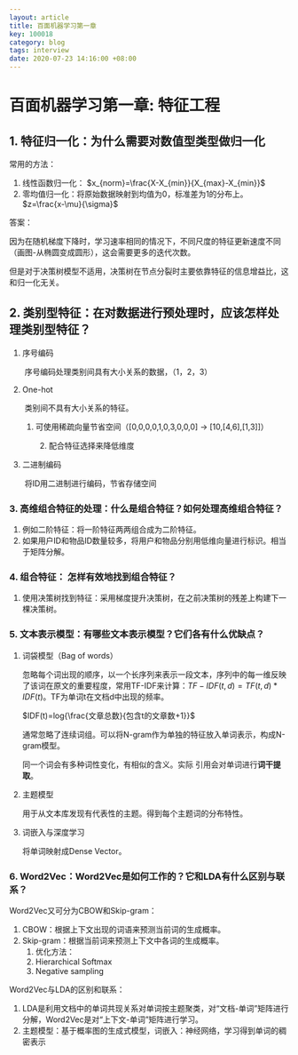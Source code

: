 ```yaml
---
layout: article
title: 百面机器学习第一章
key: 100018
category: blog
tags: interview
date: 2020-07-23 14:16:00 +08:00
---
```


# 百面机器学习第一章: 特征工程

## 1. 特征归一化：为什么需要对数值型类型做归一化

常用的方法：

1. 线性函数归一化： $x_{norm}=\frac{X-X_{min}}{X_{max}-X_{min}}$
2. 零均值归一化：将原始数据映射到均值为0，标准差为1的分布上。$z=\frac{x-\mu}{\sigma}$

答案：

​	因为在随机梯度下降时，学习速率相同的情况下，不同尺度的特征更新速度不同（画图-从椭圆变成圆形），这会需要更多的迭代次数。

​	但是对于决策树模型不适用，决策树在节点分裂时主要依靠特征的信息增益比，这和归一化无关。

## 2. 类别型特征：在对数据进行预处理时，应该怎样处理类别型特征？

1. 序号编码

   ​	序号编码处理类别间具有大小关系的数据，（1，2，3）

2. One-hot

   ​	类别间不具有大小关系的特征。

   	1. 可使用稀疏向量节省空间（[0,0,0,0,1,0,3,0,0,0] -> [10,[4,6],[1,3]]）

    	2. 配合特征选择来降低维度

3. 二进制编码

   ​	将ID用二进制进行编码，节省存储空间

### 3. 高维组合特征的处理：什么是组合特征？如何处理高维组合特征？

1. 例如二阶特征：将一阶特征两两组合成为二阶特征。
2. 如果用户ID和物品ID数量较多，将用户和物品分别用低维向量进行标识。相当于矩阵分解。

### 4. 组合特征： 怎样有效地找到组合特征？

1. 使用决策树找到特征：采用梯度提升决策树，在之前决策树的残差上构建下一棵决策树。

### 5. 文本表示模型：有哪些文本表示模型？它们各有什么优缺点？

1. 词袋模型（Bag of words）

   忽略每个词出现的顺序，以一个长序列来表示一段文本，序列中的每一维反映了该词在原文的重要程度，常用TF-IDF来计算：${TF-IDF}(t,d) = TF(t,d)*IDF(t)$。TF为单词t在文档d中出现的频率。

   $IDF(t)=log{\frac{文章总数}{包含t的文章数+1}}$

   通常忽略了连续词组。可以将N-gram作为单独的特征放入单词表示，构成N-gram模型。

   同一个词会有多种词性变化，有相似的含义。实际 引用会对单词进行**词干提取**。

2. 主题模型

   用于从文本库发现有代表性的主题。得到每个主题词的分布特性。

3. 词嵌入与深度学习

   将单词映射成Dense Vector。

### 6. Word2Vec：Word2Vec是如何工作的？它和LDA有什么区别与联系？

Word2Vec又可分为CBOW和Skip-gram：

1. CBOW：根据上下文出现的词语来预测当前词的生成概率。
2. Skip-gram：根据当前词来预测上下文中各词的生成概率。
   1. 优化方法：
   2. Hierarchical Softmax
   3. Negative sampling

Word2Vec与LDA的区别和联系：

1. LDA是利用文档中的单词共现关系对单词按主题聚类，对“文档-单词”矩阵进行分解，Word2Vec是对“上下文-单词”矩阵进行学习。
2. 主题模型：基于概率图的生成式模型，词嵌入：神经网络，学习得到单词的稠密表示

